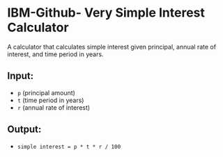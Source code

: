 # IBM-Github- Very Simple Interest Calculator

A calculator that calculates simple interest given principal, annual rate of interest, and time period in years.

## Input:
- `p` (principal amount)
- `t` (time period in years)
- `r` (annual rate of interest)

## Output:
- `simple interest = p * t * r / 100`
